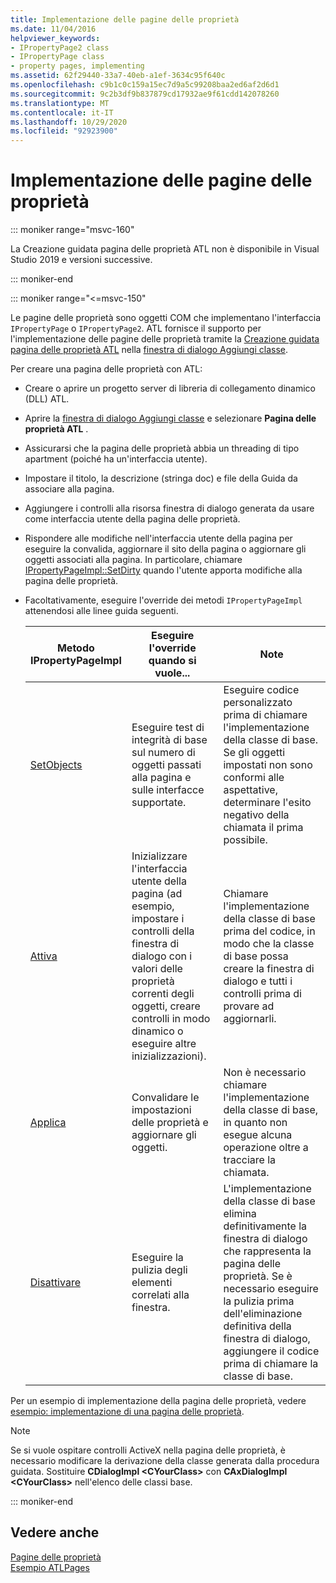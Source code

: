```yaml
---
title: Implementazione delle pagine delle proprietà
ms.date: 11/04/2016
helpviewer_keywords:
- IPropertyPage2 class
- IPropertyPage class
- property pages, implementing
ms.assetid: 62f29440-33a7-40eb-a1ef-3634c95f640c
ms.openlocfilehash: c9b1c0c159a15ec7d9a5c99208baa2ed6af2d6d1
ms.sourcegitcommit: 9c2b3df9b837879cd17932ae9f61cdd142078260
ms.translationtype: MT
ms.contentlocale: it-IT
ms.lasthandoff: 10/29/2020
ms.locfileid: "92923900"
---
```

# <a name="implementing-property-pages"></a>Implementazione delle pagine delle proprietà

::: moniker range="msvc-160"

La Creazione guidata pagina delle proprietà ATL non è disponibile in Visual Studio 2019 e versioni successive.

::: moniker-end

::: moniker range="<=msvc-150"

Le pagine delle proprietà sono oggetti COM che implementano l'interfaccia `IPropertyPage` o `IPropertyPage2`. ATL fornisce il supporto per l'implementazione delle pagine delle proprietà tramite la [Creazione guidata pagina delle proprietà ATL](../atl/reference/atl-property-page-wizard.md) nella [finestra di dialogo Aggiungi classe](../ide/adding-a-class-visual-cpp.md#add-class-dialog-box).

Per creare una pagina delle proprietà con ATL:

- Creare o aprire un progetto server di libreria di collegamento dinamico (DLL) ATL.

- Aprire la [finestra di dialogo Aggiungi classe](../ide/adding-a-class-visual-cpp.md#add-class-dialog-box) e selezionare **Pagina delle proprietà ATL** .

- Assicurarsi che la pagina delle proprietà abbia un threading di tipo apartment (poiché ha un'interfaccia utente).

- Impostare il titolo, la descrizione (stringa doc) e file della Guida da associare alla pagina.

- Aggiungere i controlli alla risorsa finestra di dialogo generata da usare come interfaccia utente della pagina delle proprietà.

- Rispondere alle modifiche nell'interfaccia utente della pagina per eseguire la convalida, aggiornare il sito della pagina o aggiornare gli oggetti associati alla pagina. In particolare, chiamare [IPropertyPageImpl::SetDirty](../atl/reference/ipropertypageimpl-class.md#setdirty) quando l'utente apporta modifiche alla pagina delle proprietà.

- Facoltativamente, eseguire l'override dei metodi `IPropertyPageImpl` attenendosi alle linee guida seguenti.

   |Metodo IPropertyPageImpl|Eseguire l'override quando si vuole...|Note|
   |------------------------------|----------------------------------|-----------|
   |[SetObjects](../atl/reference/ipropertypageimpl-class.md#setobjects)|Eseguire test di integrità di base sul numero di oggetti passati alla pagina e sulle interfacce supportate.|Eseguire codice personalizzato prima di chiamare l'implementazione della classe di base. Se gli oggetti impostati non sono conformi alle aspettative, determinare l'esito negativo della chiamata il prima possibile.|
   |[Attiva](../atl/reference/ipropertypageimpl-class.md#activate)|Inizializzare l'interfaccia utente della pagina (ad esempio, impostare i controlli della finestra di dialogo con i valori delle proprietà correnti degli oggetti, creare controlli in modo dinamico o eseguire altre inizializzazioni).|Chiamare l'implementazione della classe di base prima del codice, in modo che la classe di base possa creare la finestra di dialogo e tutti i controlli prima di provare ad aggiornarli.|
   |[Applica](../atl/reference/ipropertypageimpl-class.md#apply)|Convalidare le impostazioni delle proprietà e aggiornare gli oggetti.|Non è necessario chiamare l'implementazione della classe di base, in quanto non esegue alcuna operazione oltre a tracciare la chiamata.|
   |[Disattivare](../atl/reference/ipropertypageimpl-class.md#deactivate)|Eseguire la pulizia degli elementi correlati alla finestra.|L'implementazione della classe di base elimina definitivamente la finestra di dialogo che rappresenta la pagina delle proprietà. Se è necessario eseguire la pulizia prima dell'eliminazione definitiva della finestra di dialogo, aggiungere il codice prima di chiamare la classe di base.|

Per un esempio di implementazione della pagina delle proprietà, vedere [esempio: implementazione di una pagina delle proprietà](../atl/example-implementing-a-property-page.md).

> [!NOTE]
> Se si vuole ospitare controlli ActiveX nella pagina delle proprietà, è necessario modificare la derivazione della classe generata dalla procedura guidata. Sostituire **CDialogImpl \<CYourClass>** con **CAxDialogImpl \<CYourClass>** nell'elenco delle classi base.

::: moniker-end

## <a name="see-also"></a>Vedere anche

[Pagine delle proprietà](../atl/atl-com-property-pages.md)<br/>
[Esempio ATLPages](../overview/visual-cpp-samples.md)
